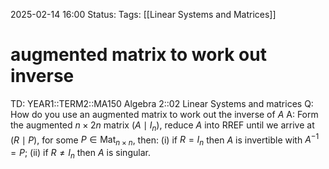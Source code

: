 2025-02-14 16:00
Status: 
Tags: [[Linear Systems and Matrices]]
# augmented matrix to work out inverse

TD: YEAR1::TERM2::MA150 Algebra 2::02 Linear Systems and matrices 
Q: How do you use an augmented matrix to work out the inverse of $A$
A: Form the augmented $n \times 2n$ matrix $(A \mid I_n)$,
reduce $A$ into RREF until we arrive at $(R \mid P)$, for some $P \in \operatorname{Mat}_{n \times n}$, then:
(i) if $R = I_n$ then $A$ is invertible with $A^{-1} = P$;
(ii) if $R \neq I_n$ then $A$ is singular.
<!--ID: 1739549689875-->


